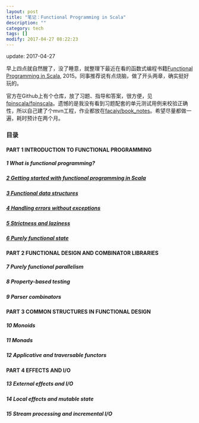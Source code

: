 ```yaml
---
layout: post
title: "笔记：Functional Programming in Scala"
description: ""
category: tech
tags: []
modify: 2017-04-27 08:22:23
---
```


update: 2017-04-27

早上四点就自然醒了，没了睡意，就整理下最近在看的函数式编程书籍[Functional Programming in Scala](https://www.manning.com/books/functional-programming-in-scala), 2015。同事推荐说有点烧脑，做了开头两章，确实挺好玩的。

官方在Github上有个仓库，放了习题、指导和答案，很方便，见[fpinscala/fpinscala](https://github.com/fpinscala/fpinscala)。遗憾的是我没有看到习题配套的单元测试用例来校验正确性，所以自己建了个mvn工程，作业都放在[facaiy/book_notes](https://github.com/facaiy/book_notes/tree/master/Manning_Functional_Programming_in_Scala/functional-programming)。希望尽量都做一遍，耗时预计在两个月。


### 目录

#### PART 1 INTRODUCTION TO FUNCTIONAL PROGRAMMING

##### 1 What is functional programming?

##### [2 Getting started with functional programming in Scala](https://github.com/facaiy/book_notes/blob/master/Manning_Functional_Programming_in_Scala/functional-programming/src/main/scala/io/github/facaiy/ChapterTwo.scala)

##### [3 Functional data structures](https://github.com/facaiy/book_notes/tree/master/Manning_Functional_Programming_in_Scala/functional-programming/src/main/scala/io/github/facaiy/c3)

##### [4 Handling errors without exceptions](https://github.com/facaiy/book_notes/tree/master/Manning_Functional_Programming_in_Scala/functional-programming/src/main/scala/io/github/facaiy/c4)

##### [5 Strictness and laziness](https://github.com/facaiy/book_notes/blob/master/Manning_Functional_Programming_in_Scala/functional-programming/src/main/scala/io/github/facaiy/c5/Stream.scala)

##### [6 Purely functional state](https://github.com/facaiy/book_notes/blob/master/Manning_Functional_Programming_in_Scala/functional-programming/src/main/scala/io/github/facaiy/c6/State.scala)


#### PART 2 FUNCTIONAL DESIGN AND COMBINATOR LIBRARIES

##### 7 Purely functional parallelism

##### 8 Property-based testing

##### 9 Parser combinators


#### PART 3 COMMON STRUCTURES IN FUNCTIONAL DESIGN

##### 10 Monoids

##### 11 Monads

##### 12 Applicative and traversable functors


#### PART 4 EFFECTS AND I/O

##### 13 External effects and I/O

##### 14 Local effects and mutable state

##### 15 Stream processing and incremental I/O
